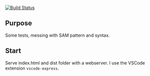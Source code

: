 [![Build Status](https://travis-ci.org/sladiri/sam-tests.svg?branch=master)](https://travis-ci.org/sladiri/sam-tests)

## Purpose
Some tests, messing with SAM pattern and syntax.

## Start
Serve index.html and dist folder with a webserver. I use the VSCode extension `vscode-express`.
